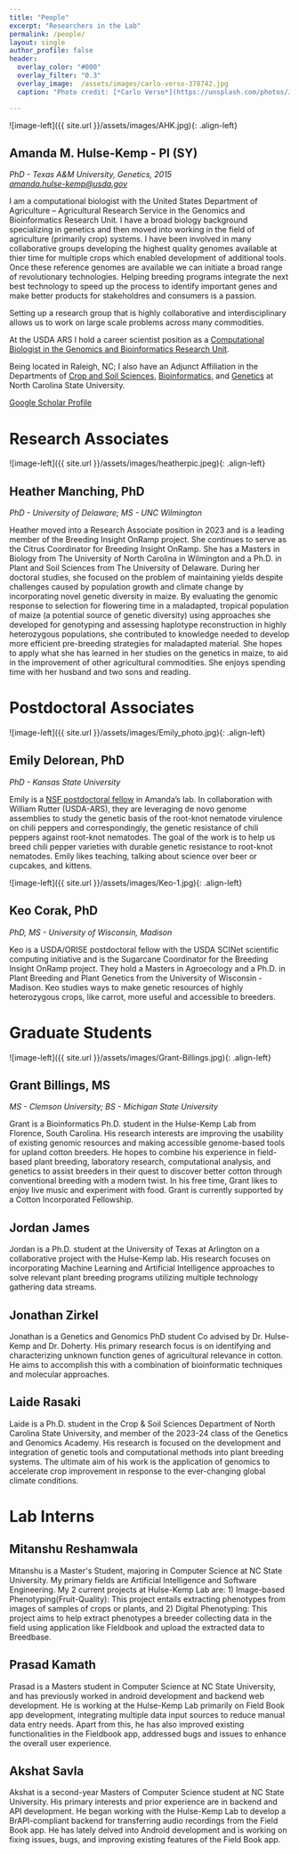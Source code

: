```yaml
---
title: "People"
excerpt: "Researchers in the Lab"
permalink: /people/
layout: single
author_profile: false
header:
  overlay_color: "#000"
  overlay_filter: "0.3"
  overlay_image:  /assets/images/carlo-verso-378742.jpg
  caption: "Photo credit: [*Carlo Verso*](https://unsplash.com/photos/Jc-4LqyuSno)"

---
```



![image-left]({{ site.url }}/assets/images/AHK.jpg){: .align-left}
## Amanda M. Hulse-Kemp - PI (SY)
_PhD - Texas A&M University, Genetics, 2015_  
_<a href="mailto:amanda.hulse-kemp@usda.gov">amanda.hulse-kemp@usda.gov</a>_

I am a computational biologist with the United States Department of Agriculture – Agricultural Research Service in the Genomics and Bioinformatics Research Unit. I have a broad biology background specializing in genetics and then moved into working in the field of agriculture (primarily crop) systems. I have been involved in many collaborative groups developing the highest quality genomes available at thier time for multiple crops which enabled development of additional tools. Once these reference genomes are available we can initiate a broad range of revolutionary technologies. Helping breeding programs integrate the next best technology to speed up the process to identify important genes and make better products for stakeholdres and consumers is a passion.  

Setting up a research group that is highly collaborative and interdisciplinary allows us to work on large scale problems across many commodities.  

At the USDA ARS I hold a career scientist position as a [Computational Biologist in the Genomics and Bioinformatics Research Unit](https://www.ars.usda.gov/southeast-area/stoneville-ms/genomics-and-bioinformatics-research/people/amanda-hulse-kemp/).

Being located in Raleigh, NC; I also have an Adjunct Affiliation in the Departments of [Crop and Soil Sciences](https://cals.ncsu.edu/crop-and-soil-sciences/people/amhulse/), [Bioinformatics](https://brc.ncsu.edu/genomics/bioinformatics), and [Genetics](https://genetics.sciences.ncsu.edu/people/amhulse/) at North Carolina State University.

[Google Scholar Profile](https://scholar.google.com/citations?user=1Uc302gAAAAJ&hl=en&oi=ao)


# Research Associates

![image-left]({{ site.url }}/assets/images/heatherpic.jpeg){: .align-left}
## Heather Manching, PhD
_PhD - University of Delaware; MS - UNC Wilmington_

Heather moved into a Research Associate position in 2023 and is a leading member of the Breeding Insight OnRamp project. She continues to serve as the Citrus Coordinator for Breeding Insight OnRamp. She has a Masters in Biology from The University of North Carolina in Wilmington and a Ph.D. in Plant and Soil Sciences from The University of Delaware. During her doctoral studies, she focused on the problem of maintaining yields despite challenges caused by population growth and climate change by incorporating novel genetic diversity in maize. By evaluating the genomic response to selection for flowering time in a maladapted, tropical population of maize (a potential source of genetic diversity) using approaches she developed for genotyping and assessing haplotype reconstruction in highly heterozygous populations, she contributed to knowledge needed to develop more efficient pre-breeding strategies for maladapted material. She hopes to apply what she has learned in her studies on the genetics in maize, to aid in the improvement of other agricultural commodities. She enjoys spending time with her husband and two sons and reading. 


# Postdoctoral Associates

![image-left]({{ site.url }}/assets/images/Emily_photo.jpg){: .align-left}
## Emily Delorean, PhD
_PhD - Kansas State University_

Emily is a [NSF postdoctoral fellow](https://www.nsf.gov/awardsearch/showAward?AWD_ID=2010930&HistoricalAwards=false) in Amanda’s lab. In collaboration with William Rutter (USDA-ARS), they are leveraging de novo genome assemblies to study the genetic basis of the root-knot nematode virulence on chili peppers and correspondingly, the genetic resistance of chili peppers against root-knot nematodes. The goal of the work is to help us breed chili pepper varieties with durable genetic resistance to root-knot nematodes. Emily likes teaching, talking about science over beer or cupcakes, and kittens.

![image-left]({{ site.url }}/assets/images/Keo-1.jpg){: .align-left}
## Keo Corak, PhD
_PhD, MS - University of Wisconsin, Madison_

Keo is a USDA/ORISE postdoctoral fellow  with the USDA  SCINet scientific computing initiative and is the Sugarcane Coordinator for the Breeding Insight OnRamp project. They hold a Masters in Agroecology and a Ph.D. in Plant Breeding and Plant Genetics from the University of Wisconsin - Madison. Keo studies ways to make genetic resources of highly heterozygous crops, like carrot, more useful and accessible to breeders. 


# Graduate Students 

![image-left]({{ site.url }}/assets/images/Grant-Billings.jpg){: .align-left}
## Grant Billings, MS
_MS - Clemson University; BS - Michigan State University_

Grant is a Bioinformatics Ph.D. student in the Hulse-Kemp Lab from Florence, South Carolina. His research interests are improving the usability of existing genomic resources and making accessible genome-based tools for upland cotton breeders. He hopes to combine his experience in field-based plant breeding, laboratory research, computational analysis, and genetics to assist breeders in their quest to discover better cotton through conventional breeding with a modern twist. In his free time, Grant likes to enjoy live music and experiment with food. Grant is currently supported by a Cotton Incorporated Fellowship.

## Jordan James

Jordan is a Ph.D. student at the University of Texas at Arlington on a collaborative project with the Hulse-Kemp lab. His research focuses on incorporating Machine Learning and Artificial Intelligence approaches to solve relevant plant breeding programs utilizing multiple technology gathering data streams. 

## Jonathan Zirkel

Jonathan is a Genetics and Genomics PhD student Co advised by Dr. Hulse-Kemp and Dr. Doherty. His primary research focus is on identifying and characterizing unknown function genes of agricultural relevance in cotton. He aims to accomplish this with a combination of bioinformatic techniques and molecular approaches.

## Laide Rasaki

Laide is a Ph.D. student in the Crop & Soil Sciences Department of North Carolina State University, and member of the 2023-24 class of the Genetics and Genomics Academy. His research is focused on the development and integration of genetic tools and computational methods into plant breeding systems. The ultimate aim of his work is the application of genomics to accelerate crop improvement in response to the ever-changing global climate conditions.

# Lab Interns

## Mitanshu Reshamwala

Mitanshu is a Master's Student, majoring in Computer Science at NC State University. My primary fields are Artificial Intelligence and Software Engineering. My 2 current projects at Hulse-Kemp Lab are: 1) Image-based Phenotyping(Fruit-Quality): This project entails extracting phenotypes from images of samples of crops or plants, and 2) Digital Phenotyping: This project aims to help extract phenotypes a breeder collecting data in the field using application like Fieldbook and upload the extracted data to Breedbase.

## Prasad Kamath

Prasad is a Masters student in Computer Science at NC State University, and has previously worked in android development and backend web development. He is working at the Hulse-Kemp Lab primarily on Field Book app development, integrating multiple data input sources to reduce manual data entry needs. Apart from this, he has also improved existing functionalities in the Fieldbook app, addressed bugs and issues to enhance the overall user experience.


## Akshat Savla

Akshat is a second-year Masters of Computer Science student at NC State University. His primary interests and prior experience are in backend and API development. He began working with the Hulse-Kemp Lab to develop a BrAPI-compliant backend for transferring audio recordings from the Field Book app. He has lately delved into Android development and is working on fixing issues, bugs, and improving existing features of the Field Book app.

